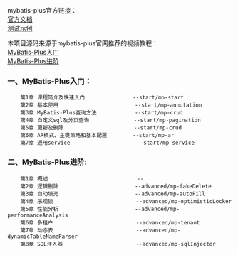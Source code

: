 mybatis-plus官方链接：  
[官方文档](https://mybatis.plus/guide/)  
[测试示例](https://gitee.com/baomidou/mybatis-plus-samples)  


本项目源码来源于mybatis-plus官网推荐的视频教程：  
[MyBatis-Plus入门](https://www.imooc.com/learn/1130)  
[MyBatis-Plus进阶](https://www.imooc.com/learn/1171)  

### 一、MyBatis-Plus入门：
```
    第1章 课程简介及快速入门               --start/mp-start  
    第2章 基本使用                        --start/mp-annotation  
    第3章 MyBatis-Plus查询方法            --start/mp-crud            
    第4章 自定义sql及分页查询              --start/mp-pagination                                
    第5章 更新及删除                      --start/mp-crud  
    第6章 AR模式、主键策略和基本配置        --start/mp-ar  
    第7章 通用service                     --start/mp-service  
``` 

### 二、MyBatis-Plus进阶:  
``` 
    第1章 概述                            --    
    第2章 逻辑删除                        --advanced/mp-fakeDelete
    第3章 自动填充                        --advanced/mp-autoFill
    第4章 乐观锁                          --advanced/mp-optimisticLocker
    第5章 性能分析                        --advanced/mp-performanceAnalysis
    第6章 多租户                          --advanced/mp-tenant
    第7章 动态表                          --advanced/mp-dynamicTableNameParser
    第8章 SQL注入器                       --advanced/mp-sqlInjector
``` 